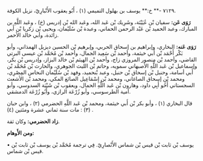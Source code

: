 ٧١٢٩ -** خ:** يوسف بن بهلول التميمي (١) ، أَبُو يعقوب الأَنْبارِيّ، نزيل الكوفة.

**رَوَى عَن:** سفيان بْن عُيَيْنَة، وشَرِيك بْن عَبد الله، وعَبد الله بْن إدريس (خ) ، وعَبد اللَّهِ بن المبارك، وعبد الحميد بْن عَبْد الرحمن الحماني، وعبدة بْن سُلَيْمان، ويحيى بْن زكريا بْن أَبي زائدة، وأبي خالد الأحمر.

**رَوَى عَنه:** البخاري، وإبراهيم بن إسحاق الحربي، وإبرهيم بْن الحسين ديزيل الهمذاني، وأبو بَكْر أَحْمَد بْن أَبي خيثمة، وأحمد بْن سَعِيد الجمال، وأحمد بْن مُحَمَّد بْن عيسى البرتي القاضي، وأحمد بْن منصور المروزي زاج، وأحمد بْن الهيثم بْن خالد البزاز، وإدريس بْن بكر، وإسماعيل بْن عَبد اللَّهِ الأصبهاني سمويه، وحاتم بْن الليث الجوهري، والحارث بْن مُحَمَّد بْن أَبي أسامة، وحنبل بْن إسحاق بْن حنبل، وعبد بْنحميد، وفهد بْن سُلَيْمان النحاس المِصْرِي، ومحمد بْن إسحاق الصاغاني، ومحمد بْن إِسْمَاعِيل الصائغ المكي، ومحمد بْن الأشعث السجستاني أَخُو أَبِي داود، وهارون بْن عَبد اللَّهِ الحمال، ويعقوب بْن شَيْبَة السدوسي، وأبو أمية الطرسوسي، وأبو زُرْعَة الرازي، وأَبُو زُرْعَة الدمشقي.

قال البخاري (١) ، وأبو بكر بْن أَبي خيثمة، ومحمد بْن عَبد اللَّهِ الحضرمي (٢) ، وابن حبان (٣) : مات سنة ثماني عشرة ومئتين (٤) .

**زاد الحضرمي:** وكان ثقة.

**ومن الأَوهام:**

• يوسف بْن ثابت بْن قيس بْن شماس الأَنْصارِيّ. فِي ترجمة مُحَمَّد بْن يوسف بْن ثابت بْن قيس بْن شماس.